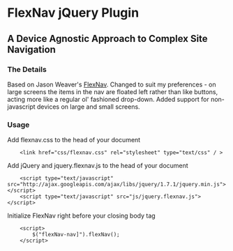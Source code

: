 # FlexNav jQuery Plugin

## A Device Agnostic Approach to Complex Site Navigation

### The Details
Based on Jason Weaver's [FlexNav](https://github.com/indyplanets/flexnav). Changed to suit my preferences - on large screens the items in the nav are floated left rather than like buttons, acting more like a regular ol' fashioned drop-down. Added support for non-javascript devices on large and small screens.

### Usage

Add flexnav.css to the head of your document

		<link href="css/flexnav.css" rel="stylesheet" type="text/css" / >

Add jQuery and jquery.flexnav.js to the head of your document

		<script type="text/javascript" src="http://ajax.googleapis.com/ajax/libs/jquery/1.7.1/jquery.min.js"></script>
		<script type="text/javascript" src="js/jquery.flexnav.js"></script>

Initialize FlexNav right before your closing body tag

		<script>
			$("flexNav-nav]").flexNav();
		</script>

